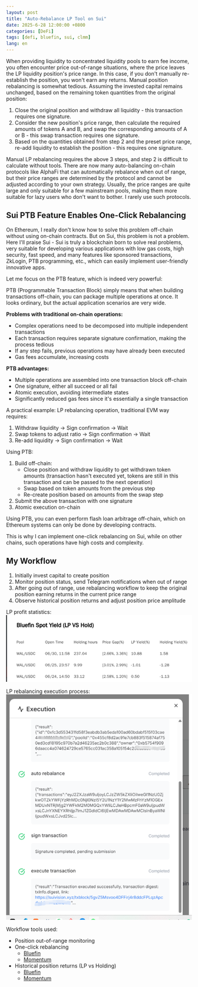 ```yaml
---
layout: post
title: "Auto-Rebalance LP Tool on Sui"
date: 2025-6-28 12:00:00 +0800
categories: [DeFi]
tags: [defi, bluefin, sui, clmm]
lang: en
---
```


When providing liquidity to concentrated liquidity pools to earn fee income, you often encounter price out-of-range situations, where the price leaves the LP liquidity position's price range. In this case, if you don't manually re-establish the position, you won't earn any returns. Manual position rebalancing is somewhat tedious. Assuming the invested capital remains unchanged, based on the remaining token quantities from the original position:

1. Close the original position and withdraw all liquidity - this transaction requires one signature.
2. Consider the new position's price range, then calculate the required amounts of tokens A and B, and swap the corresponding amounts of A or B - this swap transaction requires one signature.
3. Based on the quantities obtained from step 2 and the preset price range, re-add liquidity to establish the position - this requires one signature.

Manual LP rebalancing requires the above 3 steps, and step 2 is difficult to calculate without tools. There are now many auto-balancing on-chain protocols like AlphaFi that can automatically rebalance when out of range, but their price ranges are determined by the protocol and cannot be adjusted according to your own strategy. Usually, the price ranges are quite large and only suitable for a few mainstream pools, making them more suitable for lazy users who don't want to bother. I rarely use such protocols.

## Sui PTB Feature Enables One-Click Rebalancing

On Ethereum, I really don't know how to solve this problem off-chain without using on-chain contracts. But on Sui, this problem is not a problem. Here I'll praise Sui - Sui is truly a blockchain born to solve real problems, very suitable for developing various applications with low gas costs, high security, fast speed, and many features like sponsored transactions, ZkLogin, PTB programming, etc., which can easily implement user-friendly innovative apps.

Let me focus on the PTB feature, which is indeed very powerful:

PTB (Programmable Transaction Block) simply means that when building transactions off-chain, you can package multiple operations at once. It looks ordinary, but the actual application scenarios are very wide.

**Problems with traditional on-chain operations:**
- Complex operations need to be decomposed into multiple independent transactions
- Each transaction requires separate signature confirmation, making the process tedious
- If any step fails, previous operations may have already been executed
- Gas fees accumulate, increasing costs

**PTB advantages:**
- Multiple operations are assembled into one transaction block off-chain
- One signature, either all succeed or all fail
- Atomic execution, avoiding intermediate states
- Significantly reduced gas fees since it's essentially a single transaction

A practical example: LP rebalancing operation, traditional EVM way requires:
1. Withdraw liquidity → Sign confirmation → Wait
2. Swap tokens to adjust ratio → Sign confirmation → Wait
3. Re-add liquidity → Sign confirmation → Wait

Using PTB:
1. Build off-chain:
   - Close position and withdraw liquidity to get withdrawn token amounts (transaction hasn't executed yet, tokens are still in this transaction and can be passed to the next operation)
   - Swap based on token amounts from the previous step
   - Re-create position based on amounts from the swap step
2. Submit the above transaction with one signature
3. Atomic execution on-chain

Using PTB, you can even perform flash loan arbitrage off-chain, which on Ethereum systems can only be done by developing contracts.

This is why I can implement one-click rebalancing on Sui, while on other chains, such operations have high costs and complexity.

## My Workflow

1. Initially invest capital to create position
2. Monitor position status, send Telegram notifications when out of range
3. After going out of range, use rebalancing workflow to keep the original position earning returns in the current price range
4. Observe historical position returns and adjust position price amplitude

LP profit statistics:
![LP Profit Statistics](/assets/img/posts/2025-06-28/1.webp)

LP rebalancing execution process:
![LP Rebalancing Process](/assets/img/posts/2025-06-28/3.png)

Workflow tools used:

- Position out-of-range monitoring
- One-click rebalancing
  - [Bluefin](https://app.kamechan.xyz/workflow/traderL/bluefin-spot-automated-percentage-based-rebalancing)
  - [Momentum](https://app.kamechan.xyz/workflow/traderL/mmt-automated-liquidity-position-rebalancing)
- Historical position returns (LP vs Holding)
  - [Bluefin](https://app.kamechan.xyz/workflow/traderL/bluefin-spot-yield-comparison-lp-vs-holding)
  - [Momentum](https://app.kamechan.xyz/workflow/traderL/momentum-pool-yield-comparison-lp-vs-holding) 